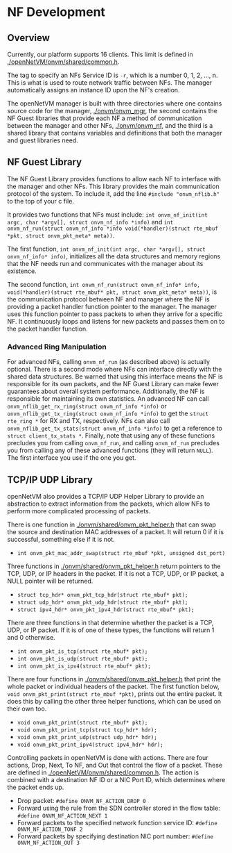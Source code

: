 NF Development
==

Overview
--
Currently, our platform supports 16 clients.  This limit is defined in [./openNetVM/onvm/shared/common.h].

The tag to specify an NFs Service ID is `-r`, which is a number 0, 1, 2, ..., n.  This is what is used to route network traffic between NFs.  The manager automatically assigns an instance ID upon the NF's creation.

The openNetVM manager is built with three directories where one contains source code for the manager, [./onvm/onvm_mgr], the second contains the NF Guest libraries that provide each NF a method of communication between the manager and other NFs, [./onvm/onvm_nf], and the third is a shared library that contains variables and definitions that both the manager and guest libraries need.

NF Guest Library
--

The NF Guest Library provides functions to allow each NF to interface with the manager and other NFs.  This library provides the main communication protocol of the system.  To include it, add the line `#include "onvm_nflib.h"` to the top of your c file.

It provides two functions that NFs must include: `int onvm_nf_init(int argc, char *argv[], struct onvm_nf_info *info)` and `int onvm_nf_run(struct onvm_nf_info *info void(*handler)(struct rte_mbuf *pkt, struct onvm_pkt_meta* meta))`.

The first function, `int onvm_nf_init(int argc, char *argv[], struct onvm_nf_info* info)`, initializes all the data structures and memory regions that the NF needs run and communicates with the manager about its existence.

The second function, `int onvm_nf_run(struct onvm_nf_info* info, void(*handler)(struct rte_mbuf* pkt, struct onvm_pkt_meta* meta))`, is the communication protocol between NF and manager where the NF is providing a packet handler function pointer to the manager.  The manager uses this function pointer to pass packets to when they arrive for a specific NF.  It continuously loops and listens for new packets and passes them on to the packet handler function.

### Advanced Ring Manipulation
For advanced NFs, calling `onvm_nf_run` (as described above) is actually optional. There is a second mode where NFs can interface directly with the shared data structures. Be warned that using this interface means the NF is responsible for its own packets, and the NF Guest Library can make fewer guarantees about overall system performance. Additionally, the NF is responsible for maintaining its own statistics. An advanced NF can call `onvm_nflib_get_rx_ring(struct onvm_nf_info *info)` or `onvm_nflib_get_tx_ring(struct onvm_nf_info *info)` to get the `struct rte_ring *` for RX and TX, respectively. NFs can also call `onvm_nflib_get_tx_stats(struct onvm_nf_info *info)` to get a reference to `struct client_tx_stats *`. Finally, note that using any of these functions precludes you from calling `onvm_nf_run`, and calling `onvm_nf_run` precludes you from calling any of these advanced functions (they will return `NULL`). The first interface you use if the one you get.

TCP/IP UDP Library
--

openNetVM also provides a TCP/IP UDP Helper Library to provide an abstraction to extract information from the packets, which allow NFs to perform more complicated processing of packets.

There is one function in [./onvm/shared/onvm_pkt_helper.h] that can swap the source and destination MAC addresses of a packet.  It will return 0 if it is successful, something else if it is not.

+ `int onvm_pkt_mac_addr_swap(struct rte_mbuf *pkt, unsigned dst_port)`

Three functions in [./onvm/shared/onvm_pkt_helper.h] return pointers to the TCP, UDP, or IP headers in the packet.  If it is not a TCP, UDP, or IP packet, a NULL pointer will be returned.

+ `struct tcp_hdr* onvm_pkt_tcp_hdr(struct rte_mbuf* pkt);`
+ `struct udp_hdr* onvm_pkt_udp_hdr(struct rte_mbuf* pkt);`
+ `struct ipv4_hdr* onvm_pkt_ipv4_hdr(struct rte_mbuf* pkt);`

There are three functions in that determine whether the packet is a TCP, UDP, or IP packet.  If it is of one of these types, the functions will return 1 and 0 otherwise.

+ `int onvm_pkt_is_tcp(struct rte_mbuf* pkt);`
+ `int onvm_pkt_is_udp(struct rte_mbuf* pkt);`
+ `int onvm_pkt_is_ipv4(struct rte_mbuf* pkt);`

There are four functions in [./onvm/shared/onvm_pkt_helper.h] that print the whole packet or individual headers of the packet.  The first function below, `void onvm_pkt_print(struct rte_mbuf *pkt)`, prints out the entire packet.  It does this by calling the other three helper functions, which can be used on their own too.

+ `void onvm_pkt_print(struct rte_mbuf* pkt); `
+ `void onvm_pkt_print_tcp(struct tcp_hdr* hdr);`
+ `void onvm_pkt_print_udp(struct udp_hdr* hdr);`
+ `void onvm_pkt_print_ipv4(struct ipv4_hdr* hdr);`

Controlling packets in openNetVM is done with actions.  There are four actions, Drop, Next, To NF, and Out that control the flow of a packet.  These are defined in [./openNetVM/onvm/shared/common.h].  The action is combined with a destination NF ID or a NIC Port ID, which determines where the packet ends up.
+ Drop packet:
	`#define ONVM_NF_ACTION_DROP 0 `
+ Forward using the rule from the SDN controller stored in the flow table:
	`#define ONVM_NF_ACTION_NEXT 1 `
+ Forward packets to the specified network function service ID:
	`#define ONVM_NF_ACTION_TONF 2`
+ Forward packets by specifying destination NIC port number:
	`#define ONVM_NF_ACTION_OUT 3 `


[./openNetVM/onvm/shared/common.h]: https://github.com/sdnfv/openNetVM/blob/master/onvm/shared/common.h#L26
[./onvm/onvm_mgr]: https://github.com/sdnfv/openNetVM/tree/master/onvm/onvm_mgr
[./onvm/onvm_nf]: https://github.com/sdnfv/openNetVM/tree/master/onvm/onvm_nf
[./onvm/shared/onvm_pkt_helper.h]: https://github.com/sdnfv/openNetVM/blob/master/onvm/shared/onvm_pkt_helper.h#L38
[./onvm/shared/onvm_pkt_helper.h]: https://github.com/sdnfv/openNetVM/blob/master/onvm/shared/onvm_pkt_helper.h#L44
[./onvm/shared/onvm_pkt_helper.h]: https://github.com/sdnfv/openNetVM/blob/master/onvm/shared/onvm_pkt_helper.h#L56
[./onvm/shared/onvm_pkt_helper.h]: https://github.com/sdnfv/openNetVM/blob/master/onvm/shared/onvm_pkt_helper.h#L68
[./openNetVM/onvm/shared/common.h]: https://github.com/sdnfv/openNetVM/blob/master/onvm/shared/common.h#L28
